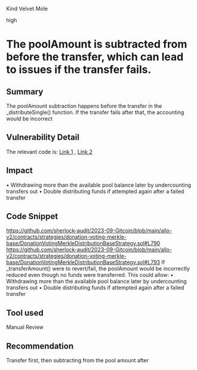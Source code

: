 Kind Velvet Mole

high

# The poolAmount is subtracted from before the transfer, which can  lead to issues if the transfer fails.
## Summary
The poolAmount subtraction happens before the transfer in the _distributeSingle() function. If the transfer fails after that, the accounting would be incorrect
## Vulnerability Detail
The relevant code is: [Link 1](https://github.com/sherlock-audit/2023-09-Gitcoin/blob/main/allo-v2/contracts/strategies/donation-voting-merkle-base/DonationVotingMerkleDistributionBaseStrategy.sol#L790) , [Link 2](https://github.com/sherlock-audit/2023-09-Gitcoin/blob/main/allo-v2/contracts/strategies/donation-voting-merkle-base/DonationVotingMerkleDistributionBaseStrategy.sol#L793)
## Impact
• Withdrawing more than the available pool balance later by undercounting transfers out
• Double distributing funds if attempted again after a failed transfer
## Code Snippet
https://github.com/sherlock-audit/2023-09-Gitcoin/blob/main/allo-v2/contracts/strategies/donation-voting-merkle-base/DonationVotingMerkleDistributionBaseStrategy.sol#L790
https://github.com/sherlock-audit/2023-09-Gitcoin/blob/main/allo-v2/contracts/strategies/donation-voting-merkle-base/DonationVotingMerkleDistributionBaseStrategy.sol#L793
If _transferAmount() were to revert/fail, the poolAmount would be incorrectly reduced even though no funds were transferred.
This could allow:
• Withdrawing more than the available pool balance later by undercounting transfers out
• Double distributing funds if attempted again after a failed transfer

## Tool used

Manual Review

## Recommendation
Transfer first, then subtracting from the pool amount after